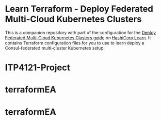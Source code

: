 # Learn Terraform - Deploy Federated Multi-Cloud Kubernetes Clusters

This is a companion repository with part of the configuration for the [Deploy
Federated Multi-Cloud Kubernetes Clusters
guide](https://learn.hashicorp.com/tutorials/terraform/multicloud-kubernetes)
on [HashiCorp Learn](https://learn.hashicorp.com/). It contains Terraform
configuration files for you to use to learn deploy a Consul-federated
multi-cluster Kubernetes setup.
# ITP4121-Project
# terraformEA
# terraformEA
